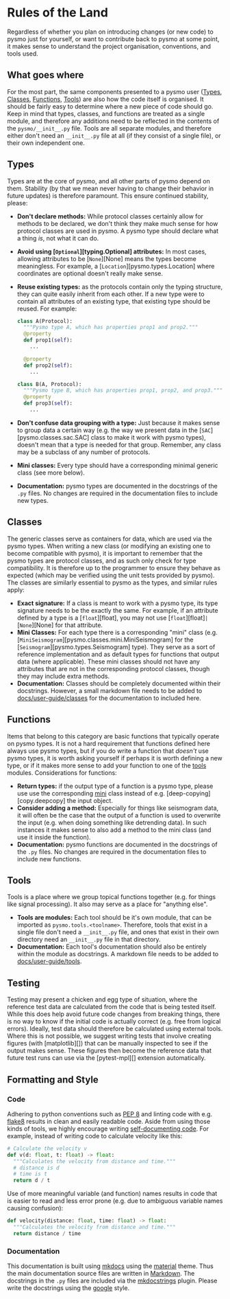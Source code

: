 # Rules of the Land

Regardless of whether you plan on introducing changes (or new code) to pysmo just
for yourself, or want to contribute back to pysmo at some point, it makes sense to
understand the project organisation, conventions, and tools used.

## What goes where

For the most part, the same components presented to a pysmo user
([Types](../user-guide/types.md), [Classes](../user-guide/classes/index.md),
[Functions](../user-guide/functions.md), [Tools](../user-guide/tools/index.md))
are also how the code itself is organised. It should be fairly easy to determine
where a new piece of code should go. Keep in mind that types, classes, and functions
are treated as a single module, and therefore any additions need to be reflected in
the contents of the `pysmo/__init__.py` file. Tools are all separate modules, and
therefore either don't need an `__init__.py` file at all (if they consist of a single
file), or their own independent one.

## Types

Types are at the core of pysmo, and all other parts of pysmo depend on them. Stability
(by that we mean never having to change their behavior in future updates) is therefore
paramount. This ensure continued stability, please:

- **Don't declare methods:** While protocol classes certainly allow for methods
  to be declared, we don't think they make much sense for how protocol classes
  are used in pysmo. A pysmo type should declare what a thing *is*, not what
  it can do.
- **Avoid using [`Optional`][typing.Optional] attributes:** In most cases,
  allowing attributes to be [`None`][None] means the types become meaningless.
  For example, a [`Location`][pysmo.types.Location] where coordinates
  are optional doesn't really make sense.
- **Reuse existing types:** as the protocols contain only the typing structure,
  they can quite easily inherit from each other. If a new type were to
  contain all attributes of an existing type, that existing type should be
  reused. For example:

  ```python title="type_A_B.py"
  class A(Protocol):
    """Pysmo type A, which has properties prop1 and prop2."""
    @property
    def prop1(self):
      ...

    @property
    def prop2(self):
      ...

  class B(A, Protocol):
    """Pysmo type B, which has properties prop1, prop2, and prop3."""
    @property
    def prop3(self):
      ...
  ```

- **Don't confuse data grouping with a type:** Just because it makes sense
  to group data a certain way (e.g. the way we present data in the
  [`SAC`][pysmo.classes.sac.SAC] class to make it work with pysmo types),
  doesn't mean that a type is needed for that group. Remember, any class
  may be a subclass of any number of protocols.
- **Mini classes:** Every type should have a corresponding minimal
  generic class (see more below).
- **Documentation:** pysmo types are documented in the docstrings of
  the `.py` files. No changes are required in the documentation
  files to include new types.

## Classes

The generic classes serve as containers for data, which are used via the pysmo types.
When writing a new class (or modifying an existing one to become compatible with
pysmo), it is important to remember that the pysmo types are protocol classes, and
as such only check for type compatibility. It is therefore up to the programmer to
ensure they behave as expected (which may be verified using the unit tests provided
by pysmo). The classes are similarly essential to pysmo as the types, and similar
rules apply:

- **Exact signature:** If a class is meant to work with a pysmo type, its type
  signature needs to be the exactly the same. For example, if an attribute
  defined by a type is a [`float`][float], you may not use
  [`float`][float]`|`[`None`][None] for that attribute.
- **Mini Classes:** For each type there is a corresponding "mini" class (e.g.
  [`MiniSeismogram`][pysmo.classes.mini.MiniSeismogram] for the
  [`Seismogram`][pysmo.types.Seismogram] type). They serve as a sort of
  reference implementation and as default types for functions that output
  data (where applicable). These mini classes should not have any attributes
  that are not in the corresponding protocol classes, though they may include
  extra methods.
- **Documentation:** Classes should be completely documented within their
  docstrings. However, a small markdown file needs to be added to
  [docs/user-guide/classes](https://github.com/pysmo/pysmo/tree/master/docs/user-guide/classes)
  for the documentation to included here.

## Functions

Items that belong to this category are basic functions that typically operate on
pysmo types. It is not a hard requirement that functions defined here always use
pysmo types, but if you do write a function that *doesn't* use pysmo types, it is
worth asking yourself if perhaps it is worth defining a new type, or if it makes
more sense to add your function to one of the [tools](#tools) modules. Considerations
for functions:

- **Return types:** if the output type of a function is a pysmo type, please use
  use the corresponding [mini](../user-guide/classes/minimal.md) class instead
  of e.g. [deep-copying][copy.deepcopy] the input object.
- **Consider adding a method:** Especially for things like seismogram data, it
  will often be the case that the output of a function is used to overwrite
  the input (e.g. when doing something like detrending data). In such instances
  it makes sense to also add a method to the mini class (and use it inside the
  function).
- **Documentation:** pysmo functions are documented in the docstrings of
  the `.py` files. No changes are required in the documentation
  files to include new functions.

## Tools

Tools is a place where we group topical functions together (e.g. for things like signal
processing). It also may serve as a place for "anything else".

- **Tools are modules:** Each tool should be it's own module, that can be imported
  as `pysmo.tools.<toolname>`. Therefore, tools that exist in a single file
  don't need a `__init__.py` file, and ones that exist in their own directory
  need an `__init__.py` file in that directory.
- **Documentation:** Each tool's documentation should also be entirely within
  the module as docstrings. A markdown file needs to be added to
  [docs/user-guide/tools](https://github.com/pysmo/pysmo/tree/master/docs/user-guide/tools).

## Testing

Testing may present a chicken and egg type of situation, where the reference test
data are calculated from the code that is being tested itself. While this does help
avoid future code changes from breaking things, there is no way to know if the
initial code is actually correct (e.g. free from logical errors). Ideally, test data
should therefore be calculated using external tools. Where this is not possible,
we suggest writing tests that involve creating figures (with [matplotlib][]) that
can be manually inspected to see if the output makes sense. These figures then become
the reference data that future test runs can use via the [pytest-mpl][] extension
automatically.

## Formatting and Style

### Code

Adhering to python conventions such as [PEP 8](https://peps.python.org/pep-0008/)
and linting code with e.g. [flake8](https://flake8.pycqa.org/en/latest/) results
in clean and easily readable code. Aside from using those kinds of tools, we highly
encourage writing [self-documenting code](https://en.wikipedia.org/wiki/Self-documenting_code).
For example, instead of writing code to calculate velocity like this:

```python title="documented-code.py"
# Calculate the velocity v
def v(d: float, t: float) -> float:
  """Calculates the velocity from distance and time."""
  # distance is d
  # time is t
  return d / t
```

Use of more meaningful variable (and function) names results in code that is easier to
read and less error prone (e.g. due to ambiguous variable names causing confusion):

```python title="self-documenting-code.py"
def velocity(distance: float, time: float) -> float:
  """Calculates the velocity from distance and time."""
  return distance / time
```

### Documentation

This documentation is built using [mkdocs](https://www.mkdocs.org/) using the
[material](https://squidfunk.github.io/mkdocs-material/) theme. Thus the main
documentation source files are written in
[Markdown](https://en.wikipedia.org/wiki/Markdown). The docstrings in the `.py`
files are included via the [mkdocstrings](https://mkdocstrings.github.io)
plugin. Please write the docstrings using the
[google](https://sphinxcontrib-napoleon.readthedocs.io/en/latest/example_google.html)
style.
